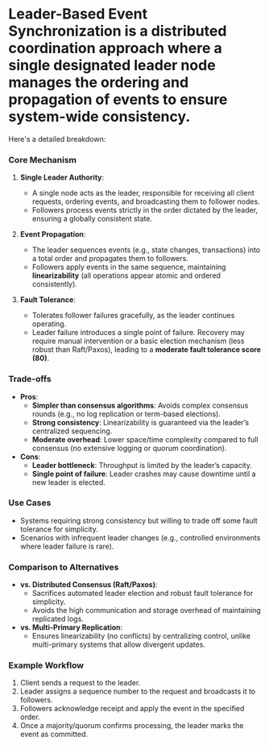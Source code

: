 # **Leader-Based Event Synchronization** is a distributed coordination approach where a single designated leader node manages the ordering and propagation of events to ensure system-wide consistency.

Here's a detailed breakdown:

### **Core Mechanism**

1. **Single Leader Authority**:

   - A single node acts as the leader, responsible for receiving all client requests, ordering events, and broadcasting them to follower nodes.
   - Followers process events strictly in the order dictated by the leader, ensuring a globally consistent state.

2. **Event Propagation**:

   - The leader sequences events (e.g., state changes, transactions) into a total order and propagates them to followers.
   - Followers apply events in the same sequence, maintaining **linearizability** (all operations appear atomic and ordered consistently).

3. **Fault Tolerance**:
   - Tolerates follower failures gracefully, as the leader continues operating.
   - Leader failure introduces a single point of failure. Recovery may require manual intervention or a basic election mechanism (less robust than Raft/Paxos), leading to a **moderate fault tolerance score (80)**.

### **Trade-offs**

- **Pros**:
  - **Simpler than consensus algorithms**: Avoids complex consensus rounds (e.g., no log replication or term-based elections).
  - **Strong consistency**: Linearizability is guaranteed via the leader’s centralized sequencing.
  - **Moderate overhead**: Lower space/time complexity compared to full consensus (no extensive logging or quorum coordination).
- **Cons**:
  - **Leader bottleneck**: Throughput is limited by the leader’s capacity.
  - **Single point of failure**: Leader crashes may cause downtime until a new leader is elected.

### **Use Cases**

- Systems requiring strong consistency but willing to trade off some fault tolerance for simplicity.
- Scenarios with infrequent leader changes (e.g., controlled environments where leader failure is rare).

### **Comparison to Alternatives**

- **vs. Distributed Consensus (Raft/Paxos)**:
  - Sacrifices automated leader election and robust fault tolerance for simplicity.
  - Avoids the high communication and storage overhead of maintaining replicated logs.
- **vs. Multi-Primary Replication**:
  - Ensures linearizability (no conflicts) by centralizing control, unlike multi-primary systems that allow divergent updates.

### **Example Workflow**

1. Client sends a request to the leader.
2. Leader assigns a sequence number to the request and broadcasts it to followers.
3. Followers acknowledge receipt and apply the event in the specified order.
4. Once a majority/quorum confirms processing, the leader marks the event as committed.
